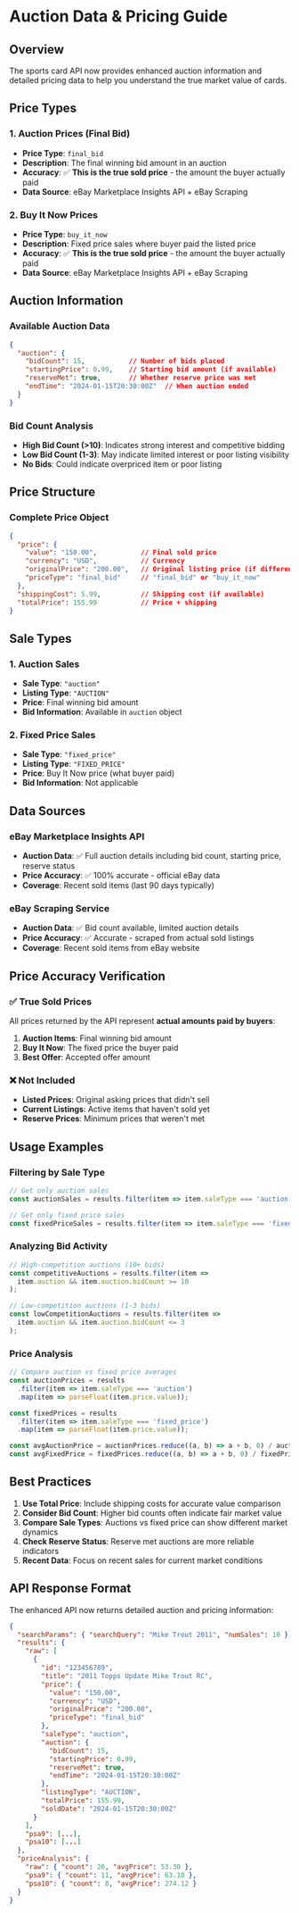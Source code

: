 # Auction Data & Pricing Guide

## Overview
The sports card API now provides enhanced auction information and detailed pricing data to help you understand the true market value of cards.

## Price Types

### 1. Auction Prices (Final Bid)
- **Price Type**: `final_bid`
- **Description**: The final winning bid amount in an auction
- **Accuracy**: ✅ **This is the true sold price** - the amount the buyer actually paid
- **Data Source**: eBay Marketplace Insights API + eBay Scraping

### 2. Buy It Now Prices
- **Price Type**: `buy_it_now`
- **Description**: Fixed price sales where buyer paid the listed price
- **Accuracy**: ✅ **This is the true sold price** - the amount the buyer actually paid
- **Data Source**: eBay Marketplace Insights API + eBay Scraping

## Auction Information

### Available Auction Data
```json
{
  "auction": {
    "bidCount": 15,           // Number of bids placed
    "startingPrice": 0.99,    // Starting bid amount (if available)
    "reserveMet": true,       // Whether reserve price was met
    "endTime": "2024-01-15T20:30:00Z"  // When auction ended
  }
}
```

### Bid Count Analysis
- **High Bid Count (>10)**: Indicates strong interest and competitive bidding
- **Low Bid Count (1-3)**: May indicate limited interest or poor listing visibility
- **No Bids**: Could indicate overpriced item or poor listing

## Price Structure

### Complete Price Object
```json
{
  "price": {
    "value": "150.00",           // Final sold price
    "currency": "USD",           // Currency
    "originalPrice": "200.00",   // Original listing price (if different)
    "priceType": "final_bid"     // "final_bid" or "buy_it_now"
  },
  "shippingCost": 5.99,          // Shipping cost (if available)
  "totalPrice": 155.99           // Price + shipping
}
```

## Sale Types

### 1. Auction Sales
- **Sale Type**: `"auction"`
- **Listing Type**: `"AUCTION"`
- **Price**: Final winning bid amount
- **Bid Information**: Available in `auction` object

### 2. Fixed Price Sales
- **Sale Type**: `"fixed_price"`
- **Listing Type**: `"FIXED_PRICE"`
- **Price**: Buy It Now price (what buyer paid)
- **Bid Information**: Not applicable

## Data Sources

### eBay Marketplace Insights API
- **Auction Data**: ✅ Full auction details including bid count, starting price, reserve status
- **Price Accuracy**: ✅ 100% accurate - official eBay data
- **Coverage**: Recent sold items (last 90 days typically)

### eBay Scraping Service
- **Auction Data**: ✅ Bid count available, limited auction details
- **Price Accuracy**: ✅ Accurate - scraped from actual sold listings
- **Coverage**: Recent sold items from eBay website

## Price Accuracy Verification

### ✅ True Sold Prices
All prices returned by the API represent **actual amounts paid by buyers**:

1. **Auction Items**: Final winning bid amount
2. **Buy It Now**: The fixed price the buyer paid
3. **Best Offer**: Accepted offer amount

### ❌ Not Included
- **Listed Prices**: Original asking prices that didn't sell
- **Current Listings**: Active items that haven't sold yet
- **Reserve Prices**: Minimum prices that weren't met

## Usage Examples

### Filtering by Sale Type
```javascript
// Get only auction sales
const auctionSales = results.filter(item => item.saleType === 'auction');

// Get only fixed price sales
const fixedPriceSales = results.filter(item => item.saleType === 'fixed_price');
```

### Analyzing Bid Activity
```javascript
// High-competition auctions (10+ bids)
const competitiveAuctions = results.filter(item => 
  item.auction && item.auction.bidCount >= 10
);

// Low-competition auctions (1-3 bids)
const lowCompetitionAuctions = results.filter(item => 
  item.auction && item.auction.bidCount <= 3
);
```

### Price Analysis
```javascript
// Compare auction vs fixed price averages
const auctionPrices = results
  .filter(item => item.saleType === 'auction')
  .map(item => parseFloat(item.price.value));

const fixedPrices = results
  .filter(item => item.saleType === 'fixed_price')
  .map(item => parseFloat(item.price.value));

const avgAuctionPrice = auctionPrices.reduce((a, b) => a + b, 0) / auctionPrices.length;
const avgFixedPrice = fixedPrices.reduce((a, b) => a + b, 0) / fixedPrices.length;
```

## Best Practices

1. **Use Total Price**: Include shipping costs for accurate value comparison
2. **Consider Bid Count**: Higher bid counts often indicate fair market value
3. **Compare Sale Types**: Auctions vs fixed price can show different market dynamics
4. **Check Reserve Status**: Reserve met auctions are more reliable indicators
5. **Recent Data**: Focus on recent sales for current market conditions

## API Response Format

The enhanced API now returns detailed auction and pricing information:

```json
{
  "searchParams": { "searchQuery": "Mike Trout 2011", "numSales": 10 },
  "results": {
    "raw": [
      {
        "id": "123456789",
        "title": "2011 Topps Update Mike Trout RC",
        "price": {
          "value": "150.00",
          "currency": "USD",
          "originalPrice": "200.00",
          "priceType": "final_bid"
        },
        "saleType": "auction",
        "auction": {
          "bidCount": 15,
          "startingPrice": 0.99,
          "reserveMet": true,
          "endTime": "2024-01-15T20:30:00Z"
        },
        "listingType": "AUCTION",
        "totalPrice": 155.99,
        "soldDate": "2024-01-15T20:30:00Z"
      }
    ],
    "psa9": [...],
    "psa10": [...]
  },
  "priceAnalysis": {
    "raw": { "count": 26, "avgPrice": 53.30 },
    "psa9": { "count": 11, "avgPrice": 63.18 },
    "psa10": { "count": 8, "avgPrice": 274.12 }
  }
}
``` 